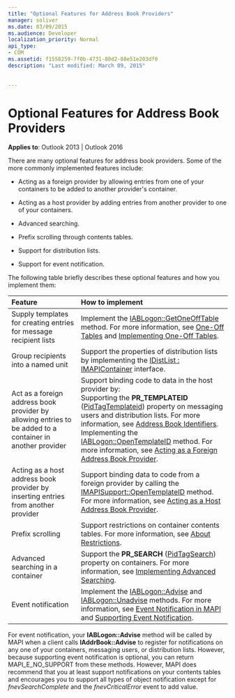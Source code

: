 ```yaml
---
title: "Optional Features for Address Book Providers"
manager: soliver
ms.date: 03/09/2015
ms.audience: Developer
localization_priority: Normal
api_type:
- COM
ms.assetid: f1558259-7f0b-4731-80d2-88e51e203df0
description: "Last modified: March 09, 2015"
 
 
---
```


# Optional Features for Address Book Providers

  
  
**Applies to**: Outlook 2013 | Outlook 2016 
  
There are many optional features for address book providers. Some of the more commonly implemented features include:
  
- Acting as a foreign provider by allowing entries from one of your containers to be added to another provider's container.
    
- Acting as a host provider by adding entries from another provider to one of your containers.
    
- Advanced searching.
    
- Prefix scrolling through contents tables.
    
- Support for distribution lists.
    
- Support for event notification.
    
The following table briefly describes these optional features and how you implement them:
  
|**Feature**|**How to implement**|
|:-----|:-----|
|Supply templates for creating entries for message recipient lists  <br/> |Implement the [IABLogon::GetOneOffTable](iablogon-getoneofftable.md) method. For more information, see [One-Off Tables](one-off-tables.md) and [Implementing One-Off Tables](implementing-one-off-tables.md).  <br/> |
|Group recipients into a named unit  <br/> |Support the properties of distribution lists by implementing the [IDistList : IMAPIContainer](idistlistimapicontainer.md) interface.  <br/> |
|Act as a foreign address book provider by allowing entries to be added to a container in another provider  <br/> | Support binding code to data in the host provider by:  <br/>  Supporting the **PR_TEMPLATEID** ([PidTagTemplateid](pidtagtemplateid-canonical-property.md)) property on messaging users and distribution lists. For more information, see [Address Book Identifiers](address-book-identifiers.md).  <br/>  Implementing the [IABLogon::OpenTemplateID](iablogon-opentemplateid.md) method. For more information, see [Acting as a Foreign Address Book Provider](acting-as-a-foreign-address-book-provider.md).  <br/> |
|Acting as a host address book provider by inserting entries from another provider  <br/> |Support binding data to code from a foreign provider by calling the [IMAPISupport::OpenTemplateID](imapisupport-opentemplateid.md) method. For more information, see [Acting as a Host Address Book Provider](acting-as-a-host-address-book-provider.md).  <br/> |
|Prefix scrolling  <br/> |Support restrictions on container contents tables. For more information, see [About Restrictions](about-restrictions.md).  <br/> |
|Advanced searching in a container  <br/> |Support the **PR_SEARCH** ([PidTagSearch](pidtagsearch-canonical-property.md)) property on containers. For more information, see [Implementing Advanced Searching](implementing-advanced-searching.md).  <br/> |
|Event notification  <br/> |Implement the [IABLogon::Advise](iablogon-advise.md) and [IABLogon::Unadvise](iablogon-unadvise.md) methods. For more information, see [Event Notification in MAPI](event-notification-in-mapi.md) and [Supporting Event Notification](supporting-event-notification.md).  <br/> |
   
For event notification, your **IABLogon::Advise** method will be called by MAPI when a client calls **IAddrBook::Advise** to register for notifications on any one of your containers, messaging users, or distribution lists. However, because supporting event notification is optional, you can return MAPI_E_NO_SUPPORT from these methods. However, MAPI does recommend that you at least support notifications on your contents tables and encourages you to support all types of object notification except for  _fnevSearchComplete_ and the  _fnevCriticalError_ event to add value. 
  

